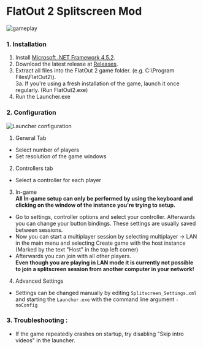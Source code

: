 # FlatOut 2 Splitscreen Mod
![gameplay](http://imgur.com/wNrbZ8I.png)

### 1. Installation
 1. Install [Microsoft .NET Framework 4.5.2](https://www.microsoft.com/en-us/download/details.aspx?id=42643).
 2. Download the latest release at [Releases](https://github.com/DeadlySurprise/FO2-Splitscreen/releases).
 3. Extract all files into the FlatOut 2 game folder. (e.g. C:\\Program Files\\FlatOut2\\).  
 3a. If you're using a fresh installation of the game, launch it once regularly. (Run FlatOut2.exe)
 4. Run the Launcher.exe

### 2. Configuration
![Launcher configuration](http://i.imgur.com/0BcnTTi.png)  

1. General Tab  
  * Select number of players
  * Set resolution of the game windows
 
2. Controllers tab
  * Select a controller for each player

3. In-game  
**All In-game setup can only be performed by using the keyboard and clicking on the window of the instance you're trying to setup.**
 * Go to settings, controller options and select your controller. Afterwards you can change your button bindings. These settings are usually saved between sessions.
 * Now you can start a multiplayer session by selecting multiplayer -> LAN in the main menu and selecting Create game with the host instance (Marked by the text "Host" in the top left corner)
 * Afterwards you can join with all other players.  
**Even though you are playing in LAN mode it is currently not possible to join a splitscreen session from another computer in your network!**  
4. Advanced Settings  
 * Settings can be changed manually by editing `Splitscreen_Settings.xml` and starting the `Launcher.exe` with the command line argument `-noConfig`  

### 3. Troubleshooting :
 * If the game repeatedly crashes on startup, try disabling "Skip intro videos" in the launcher.
